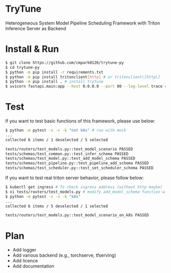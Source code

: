# TryTune

Heterogeneous System Model Pipeline Scheduling Framework with Triton Inference Server as Backend

# Install & Run
```bash
$ git clone https://github.com/cmpark0126/trytune-py
$ cd trytune-py
$ python -m pip install -r requirements.txt
$ python -m pip install tritonclient[http] # or tritonclient\[http\]
$ python -m pip install . # install trytune
$ uvicorn fastapi.main:app --host 0.0.0.0 --port 80 --log-level trace # --reload if necessary
```

# Test
If you want to test basic functions of this framework, please use below:
```bash
$ python -m pytest -s -v -k "not k8s" # run with mock
...
collected 6 items / 1 deselected / 5 selected

tests/routers/test_models.py::test_model_scenario PASSED
tests/schemas/test_common.py::test_infer_schema PASSED
tests/schemas/test_model.py::test_add_model_schema PASSED
tests/schemas/test_pipeline.py::test_pipeline_add_schema PASSED
tests/schemas/test_scheduler.py::test_set_scheduler_schema PASSED
```

If you want to test real triton server behavior, please follow below:
```bash
$ kubectl get ingress # To check ingress address (without http maybe)
$ vi tests/routers/test_models.py # modify add_model_schema function with appropriate value
$ python -m pytest -s -v -k "k8s"
...
collected 6 items / 5 deselected / 1 selected

tests/routers/test_models.py::test_model_scenario_on_k8s PASSED
```


# Plan
* Add logger
* Add various backend (e.g., torchserve, tfserving)
* Add licence
* Add documentation
